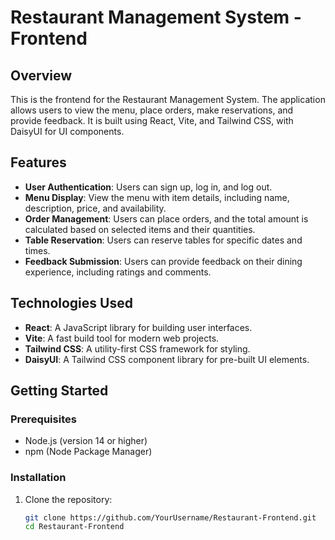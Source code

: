 # Restaurant Management System - Frontend

## Overview

This is the frontend for the Restaurant Management System. The application allows users to view the menu, place orders, make reservations, and provide feedback. It is built using React, Vite, and Tailwind CSS, with DaisyUI for UI components.

## Features

- **User Authentication**: Users can sign up, log in, and log out.
- **Menu Display**: View the menu with item details, including name, description, price, and availability.
- **Order Management**: Users can place orders, and the total amount is calculated based on selected items and their quantities.
- **Table Reservation**: Users can reserve tables for specific dates and times.
- **Feedback Submission**: Users can provide feedback on their dining experience, including ratings and comments.

## Technologies Used

- **React**: A JavaScript library for building user interfaces.
- **Vite**: A fast build tool for modern web projects.
- **Tailwind CSS**: A utility-first CSS framework for styling.
- **DaisyUI**: A Tailwind CSS component library for pre-built UI elements.

## Getting Started

### Prerequisites

- Node.js (version 14 or higher)
- npm (Node Package Manager)

### Installation

1. Clone the repository:
   ```bash
   git clone https://github.com/YourUsername/Restaurant-Frontend.git
   cd Restaurant-Frontend
